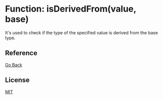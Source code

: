 # Function: isDerivedFrom<T>(value, base)

It's used to check if the type of the specified value is derived from the base type.

## Reference

[Go Back](../README.md#reference)

## License

[MIT](https://balmante.eti.br)
